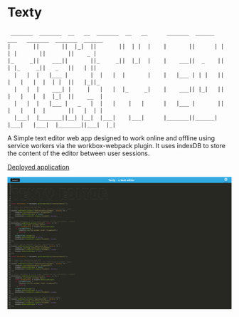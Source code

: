 # Texty
```
 _______  _______  __   __  _______  __   __      _______  ______   ___   _______  _______  ______   
|       ||       ||  |_|  ||       ||  | |  |    |       ||      | |   | |       ||       ||    _ |  
|_     _||    ___||       ||_     _||  |_|  |    |    ___||  _    ||   | |_     _||   _   ||   | ||  
  |   |  |   |___ |       |  |   |  |       |    |   |___ | | |   ||   |   |   |  |  | |  ||   |_||_ 
  |   |  |    ___| |     |   |   |  |_     _|    |    ___|| |_|   ||   |   |   |  |  |_|  ||    __  |
  |   |  |   |___ |   _   |  |   |    |   |      |   |___ |       ||   |   |   |  |       ||   |  | |
  |___|  |_______||__| |__|  |___|    |___|      |_______||______| |___|   |___|  |_______||___|  |_|

```
A Simple text editor web app designed to work online and offline using service workers via the workbox-webpack plugin. It uses indexDB to store the content of the editor between user sessions.

[Deployed application](https://protected-fortress-28659.herokuapp.com/)

![screenshot of text editor](screenshot.png)